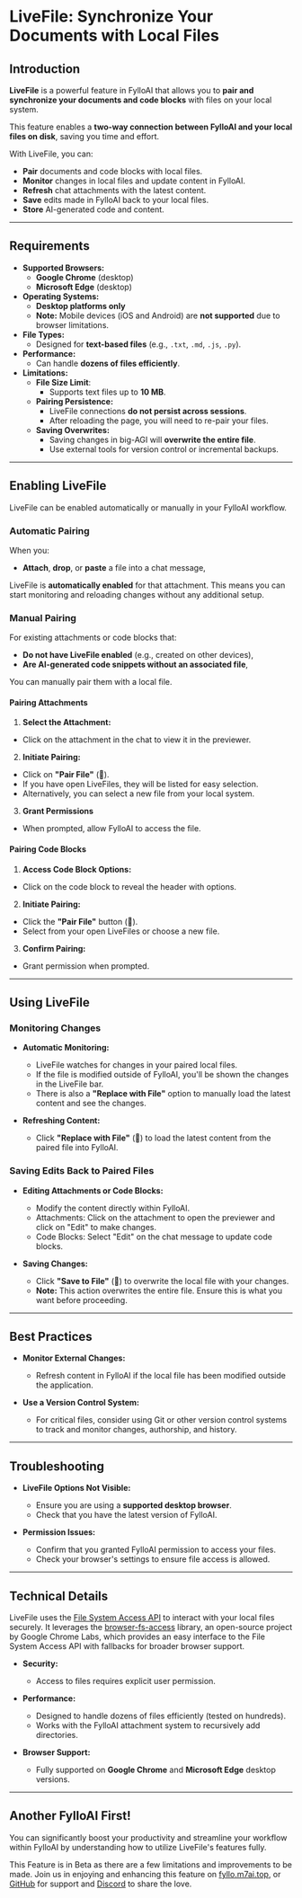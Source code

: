 # LiveFile: Synchronize Your Documents with Local Files

## Introduction

**LiveFile** is a powerful feature in FylloAI that allows you to **pair and synchronize
your documents and code blocks** with files on your local system.

This feature enables a **two-way connection between FylloAI and your local files on disk**,
saving you time and effort.

With LiveFile, you can:

- **Pair** documents and code blocks with local files.
- **Monitor** changes in local files and update content in FylloAI.
- **Refresh** chat attachments with the latest content.
- **Save** edits made in FylloAI back to your local files.
- **Store** AI-generated code and content.

---

## Requirements

- **Supported Browsers:**
  - **Google Chrome** (desktop)
  - **Microsoft Edge** (desktop)
- **Operating Systems:**
  - **Desktop platforms only**
  - **Note:** Mobile devices (iOS and Android) are **not supported** due to browser limitations.
- **File Types:**
  - Designed for **text-based files** (e.g., `.txt`, `.md`, `.js`, `.py`).
- **Performance:**
  - Can handle **dozens of files efficiently**.
- **Limitations:**
  - **File Size Limit**: 
    - Supports text files up to **10 MB**.
  - **Pairing Persistence:**
    - LiveFile connections **do not persist across sessions**.
    - After reloading the page, you will need to re-pair your files.
  - **Saving Overwrites:**
    - Saving changes in big-AGI will **overwrite the entire file**.
    - Use external tools for version control or incremental backups.

---

## Enabling LiveFile

LiveFile can be enabled automatically or manually in your FylloAI workflow.

### Automatic Pairing

When you:

- **Attach**, **drop**, or **paste** a file into a chat message,

LiveFile is **automatically enabled** for that attachment. This means you can start
monitoring and reloading changes without any additional setup.

### Manual Pairing

For existing attachments or code blocks that:

- **Do not have LiveFile enabled** (e.g., created on other devices),
- **Are AI-generated code snippets without an associated file**,

You can manually pair them with a local file.

#### Pairing Attachments

1. **Select the Attachment:**
  - Click on the attachment in the chat to view it in the previewer.

2. **Initiate Pairing:**
  - Click on **"Pair File"** (🔗).
  - If you have open LiveFiles, they will be listed for easy selection.
  - Alternatively, you can select a new file from your local system.

3. **Grant Permissions**
  - When prompted, allow FylloAI to access the file.

#### Pairing Code Blocks

1. **Access Code Block Options:**
  - Click on the code block to reveal the header with options.

2. **Initiate Pairing:**
  - Click the **"Pair File"** button (🔗).
  - Select from your open LiveFiles or choose a new file.

3. **Confirm Pairing:**
  - Grant permission when prompted.

---

## Using LiveFile

### Monitoring Changes

- **Automatic Monitoring:**
  - LiveFile watches for changes in your paired local files.
  - If the file is modified outside of FylloAI, you'll be shown the changes in the LiveFile bar.
  - There is also a **"Replace with File"** option to manually load the latest content and see the changes.

- **Refreshing Content:**
  - Click **"Replace with File"** (🔄) to load the latest content from the paired file into FylloAI.

### Saving Edits Back to Paired Files

- **Editing Attachments or Code Blocks:**
  - Modify the content directly within FylloAI.
  - Attachments: Click on the attachment to open the previewer and click on "Edit" to make changes.
  - Code Blocks: Select "Edit" on the chat message to update code blocks.

- **Saving Changes:**
  - Click **"Save to File"** (💾) to overwrite the local file with your changes.
  - **Note:** This action overwrites the entire file. Ensure this is what you want before proceeding.

---

## Best Practices

- **Monitor External Changes:**
  - Refresh content in FylloAI if the local file has been modified outside the application.

- **Use a Version Control System:**
  - For critical files, consider using Git or other version control systems to track and monitor changes, authorship, and history.

---

## Troubleshooting

- **LiveFile Options Not Visible:**
  - Ensure you are using a **supported desktop browser**.
  - Check that you have the latest version of FylloAI.

- **Permission Issues:**
  - Confirm that you granted FylloAI permission to access your files.
  - Check your browser's settings to ensure file access is allowed.

---

## Technical Details

LiveFile uses the [File System Access API](https://developer.mozilla.org/en-US/docs/Web/API/File_System_Access_API) to 
interact with your local files securely. It leverages the [browser-fs-access](https://github.com/GoogleChromeLabs/browser-fs-access) library, 
an open-source project by Google Chrome Labs, which provides an easy interface to the File System Access API with fallbacks for broader browser support.

- **Security:**
  - Access to files requires explicit user permission.

- **Performance:** 
  - Designed to handle dozens of files efficiently (tested on hundreds).
  - Works with the FylloAI attachment system to recursively add directories.

- **Browser Support:**
  - Fully supported on **Google Chrome** and **Microsoft Edge** desktop versions.

---

## Another FylloAI First!

You can significantly boost your productivity and streamline your workflow within FylloAI
by understanding how to utilize LiveFile's features fully.

This Feature is in Beta as there are a few limitations and improvements to be made. 
Join us in enjoying and enhancing this feature on [fyllo.m7ai.top](https://fyllo.m7ai.top), or
[GitHub](https://github.com/enricoros/big-AGI) for support and [Discord](https://discord.gg/MkH4qj2Jp9)
to share the love.
